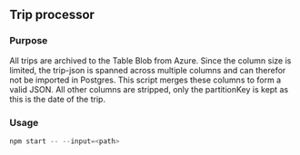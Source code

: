 ## Trip processor

### Purpose

All trips are archived to the Table Blob from Azure.
Since the column size is limited, the trip-json is spanned across multiple columns and can therefor not be imported in Postgres.
This script merges these columns to form a valid JSON.
All other columns are stripped, only the partitionKey is kept as this is the date of the trip.

### Usage

```javascript 
npm start -- --input=<path>
```

